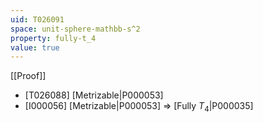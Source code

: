 ```yaml
---
uid: T026091
space: unit-sphere-mathbb-s^2
property: fully-t_4
value: true
---
```

[[Proof]]

* [T026088] [Metrizable|P000053]
* [I000056] [Metrizable|P000053] => [Fully $T_4$|P000035]

